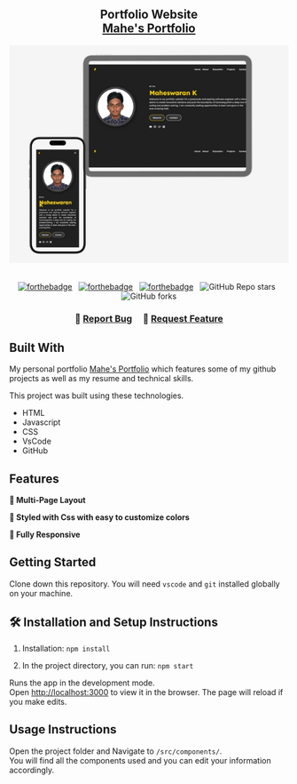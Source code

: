 <h2 align="center">
  Portfolio Website <br/>
  <a href="(https://kmahe06.github.io/myportfolio/)" target="_blank">Mahe's Portfolio</a>
</h2>
<div align="center">
  <img alt="Demo" src="source/Readme image.jpg" />
</div>

<br/>

<center>

[![forthebadge](https://forthebadge.com/images/badges/built-with-love.svg)](https://forthebadge.com) &nbsp;
[![forthebadge](https://forthebadge.com/images/badges/made-with-javascript.svg)](https://forthebadge.com) &nbsp;
[![forthebadge](https://forthebadge.com/images/badges/open-source.svg)](https://forthebadge.com) &nbsp;
![GitHub Repo stars](https://img.shields.io/github/stars/soumyajit4419/Portfolio?color=red&logo=github&style=for-the-badge) &nbsp;
![GitHub forks](https://img.shields.io/github/forks/soumyajit4419/Portfolio?color=red&logo=github&style=for-the-badge)

</center>

<h3 align="center">
    🔹
    <a href="https://github.com/KMahe06/myportfolio/issues">Report Bug</a> &nbsp; &nbsp;
    🔹
    <a href="https://github.com/KMahe06/myportfolio/issues">Request Feature</a>
</h3>

## Built With

My personal portfolio <a href="(https://kmahe06.github.io/myportfolio/)" target="_blank">Mahe's Portfolio</a> which features some of my github projects as well as my resume and technical skills.<br/>

This project was built using these technologies.

- HTML
- Javascript
- CSS
- VsCode
- GitHub

## Features

**📖 Multi-Page Layout**

**🎨 Styled with Css with easy to customize colors**

**📱 Fully Responsive**

## Getting Started

Clone down this repository. You will need `vscode` and `git` installed globally on your machine.

## 🛠 Installation and Setup Instructions

1. Installation: `npm install`

2. In the project directory, you can run: `npm start`

Runs the app in the development mode.\
Open [http://localhost:3000](http://localhost:3000) to view it in the browser.
The page will reload if you make edits.

## Usage Instructions

Open the project folder and Navigate to `/src/components/`. <br/>
You will find all the components used and you can edit your information accordingly.


